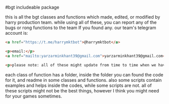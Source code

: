 #bgt includeable package

this is all the bgt classes and functions which made, edited, or modified by harry production team. while using all of these, you can report any of the bugs or rong functions to the team If you found any.
our team's telegram account is:

```html
<a href="https://t.me/harrymktbot">@harrymktbot</a>

<p>email:</p>
<a href="mailto:yarzarminkhant39@gmail.com">yarzarminkhant39@gmail.com</a>

<p>please note: all of these might update from time to time when we have a new idea with a new script.</p>
```
each class of function has a folder, inside the folder you can found the code for it, and readme in some classes and functions. also some scripts contain examples and helps inside the codes, while some scripts are not.
all of these scripts might not be the best things, however I think you might need for your games sometimes.
